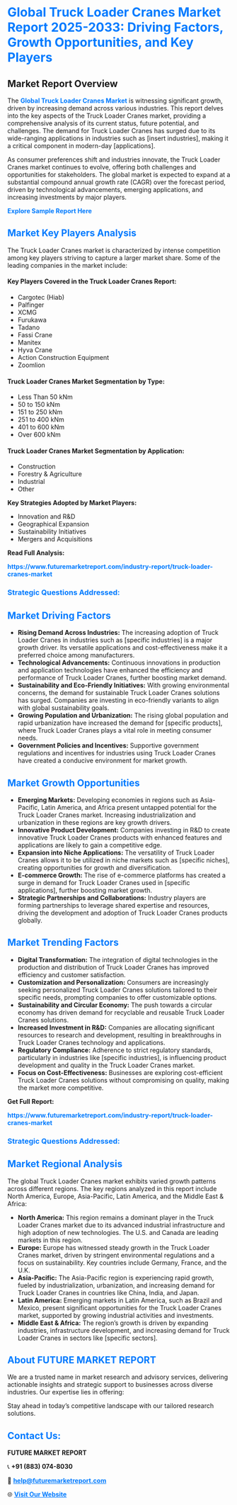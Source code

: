 <h1 style="color: #007BFF;">Global Truck Loader Cranes Market Report 2025-2033: Driving Factors, Growth Opportunities, and Key Players</h1>

<section id="overview">
<h2>Market Report Overview</h2>
<p>The <a href="https://www.futuremarketreport.com/industry-report/truck-loader-cranes-market" style="color: #007BFF; text-decoration: none;"><strong>Global Truck Loader Cranes Market</strong></a> is witnessing significant growth, driven by increasing demand across various industries. This report delves into the key aspects of the Truck Loader Cranes market, providing a comprehensive analysis of its current status, future potential, and challenges. The demand for Truck Loader Cranes has surged due to its wide-ranging applications in industries such as [insert industries], making it a critical component in modern-day [applications].</p>
<p>As consumer preferences shift and industries innovate, the Truck Loader Cranes market continues to evolve, offering both challenges and opportunities for stakeholders. The global market is expected to expand at a substantial compound annual growth rate (CAGR) over the forecast period, driven by technological advancements, emerging applications, and increasing investments by major players.</p>
</section>

<section id="overview">
<p><a href="https://www.futuremarketreport.com/request-sample/reportId=27482" style="color: #007BFF; text-decoration: none;"><strong>Explore Sample Report Here</strong></a></p>
</section>

<section id="key-players">
<h2 style="color: #007BFF;">Market Key Players Analysis</h2>
<p>The Truck Loader Cranes market is characterized by intense competition among key players striving to capture a larger market share. Some of the leading companies in the market include:</p>
<h4>Key Players Covered in the Truck Loader Cranes Report:</h4>
<ul><li>Cargotec (Hiab)</li><li>Palfinger</li><li>XCMG</li><li>Furukawa</li><li>Tadano</li><li>Fassi Crane</li><li>Manitex</li><li>Hyva Crane</li><li>Action Construction Equipment</li><li>Zoomlion</li></ul>
<h4>Truck Loader Cranes Market Segmentation by Type:</h4>
<ul><li>Less Than 50 kNm</li><li>50 to 150 kNm</li><li>151 to 250 kNm</li><li>251 to 400 kNm</li><li>401 to 600 kNm</li><li>Over 600 kNm</li></ul>

<h4>Truck Loader Cranes Market Segmentation by Application:</h4>
<ul><li>Construction</li><li>Forestry &amp; Agriculture</li><li>Industrial</li><li>Other</li></ul>
<p><strong>Key Strategies Adopted by Market Players:</strong></p>
<ul>
<li>Innovation and R&D</li>
<li>Geographical Expansion</li>
<li>Sustainability Initiatives</li>
<li>Mergers and Acquisitions</li>
</ul>
</section>

<section>
<p><strong>Read Full Analysis: </strong></p><a href="https://www.futuremarketreport.com/industry-report/truck-loader-cranes-market" style="color: #007BFF; text-decoration: none;"><strong>https://www.futuremarketreport.com/industry-report/truck-loader-cranes-market</strong></a>
<h3 style="color: #007BFF;">Strategic Questions Addressed:</h3>
</section>

<section id="driving-factors">
<h2 style="color: #007BFF;">Market Driving Factors</h2>
<ul>
<li><strong>Rising Demand Across Industries:</strong> The increasing adoption of Truck Loader Cranes in industries such as [specific industries] is a major growth driver. Its versatile applications and cost-effectiveness make it a preferred choice among manufacturers.</li>
<li><strong>Technological Advancements:</strong> Continuous innovations in production and application technologies have enhanced the efficiency and performance of Truck Loader Cranes, further boosting market demand.</li>
<li><strong>Sustainability and Eco-Friendly Initiatives:</strong> With growing environmental concerns, the demand for sustainable Truck Loader Cranes solutions has surged. Companies are investing in eco-friendly variants to align with global sustainability goals.</li>
<li><strong>Growing Population and Urbanization:</strong> The rising global population and rapid urbanization have increased the demand for [specific products], where Truck Loader Cranes plays a vital role in meeting consumer needs.</li>
<li><strong>Government Policies and Incentives:</strong> Supportive government regulations and incentives for industries using Truck Loader Cranes have created a conducive environment for market growth.</li>
</ul>
</section>

<section id="growth-opportunities">
<h2 style="color: #007BFF;">Market Growth Opportunities</h2>
<ul>
<li><strong>Emerging Markets:</strong> Developing economies in regions such as Asia-Pacific, Latin America, and Africa present untapped potential for the Truck Loader Cranes market. Increasing industrialization and urbanization in these regions are key growth drivers.</li>
<li><strong>Innovative Product Development:</strong> Companies investing in R&D to create innovative Truck Loader Cranes products with enhanced features and applications are likely to gain a competitive edge.</li>
<li><strong>Expansion into Niche Applications:</strong> The versatility of Truck Loader Cranes allows it to be utilized in niche markets such as [specific niches], creating opportunities for growth and diversification.</li>
<li><strong>E-commerce Growth:</strong> The rise of e-commerce platforms has created a surge in demand for Truck Loader Cranes used in [specific applications], further boosting market growth.</li>
<li><strong>Strategic Partnerships and Collaborations:</strong> Industry players are forming partnerships to leverage shared expertise and resources, driving the development and adoption of Truck Loader Cranes products globally.</li>
</ul>
</section>

<section id="trending-factors">
<h2 style="color: #007BFF;">Market Trending Factors</h2>
<ul>
<li><strong>Digital Transformation:</strong> The integration of digital technologies in the production and distribution of Truck Loader Cranes has improved efficiency and customer satisfaction.</li>
<li><strong>Customization and Personalization:</strong> Consumers are increasingly seeking personalized Truck Loader Cranes solutions tailored to their specific needs, prompting companies to offer customizable options.</li>
<li><strong>Sustainability and Circular Economy:</strong> The push towards a circular economy has driven demand for recyclable and reusable Truck Loader Cranes solutions.</li>
<li><strong>Increased Investment in R&D:</strong> Companies are allocating significant resources to research and development, resulting in breakthroughs in Truck Loader Cranes technology and applications.</li>
<li><strong>Regulatory Compliance:</strong> Adherence to strict regulatory standards, particularly in industries like [specific industries], is influencing product development and quality in the Truck Loader Cranes market.</li>
<li><strong>Focus on Cost-Effectiveness:</strong> Businesses are exploring cost-efficient Truck Loader Cranes solutions without compromising on quality, making the market more competitive.</li>
</ul>
</section>

<section>
<p><strong>Get Full Report: </strong></p><a href="https://www.futuremarketreport.com/industry-report/truck-loader-cranes-market" style="color: #007BFF; text-decoration: none;"><strong>https://www.futuremarketreport.com/industry-report/truck-loader-cranes-market</strong></a>
<h3 style="color: #007BFF;">Strategic Questions Addressed:</h3>
</section>


<section id="regional-analysis">
<h2 style="color: #007BFF;">Market Regional Analysis</h2>
<p>The global Truck Loader Cranes market exhibits varied growth patterns across different regions. The key regions analyzed in this report include North America, Europe, Asia-Pacific, Latin America, and the Middle East & Africa:</p>
<ul>
<li><strong>North America:</strong> This region remains a dominant player in the Truck Loader Cranes market due to its advanced industrial infrastructure and high adoption of new technologies. The U.S. and Canada are leading markets in this region.</li>
<li><strong>Europe:</strong> Europe has witnessed steady growth in the Truck Loader Cranes market, driven by stringent environmental regulations and a focus on sustainability. Key countries include Germany, France, and the U.K.</li>
<li><strong>Asia-Pacific:</strong> The Asia-Pacific region is experiencing rapid growth, fueled by industrialization, urbanization, and increasing demand for Truck Loader Cranes in countries like China, India, and Japan.</li>
<li><strong>Latin America:</strong> Emerging markets in Latin America, such as Brazil and Mexico, present significant opportunities for the Truck Loader Cranes market, supported by growing industrial activities and investments.</li>
<li><strong>Middle East & Africa:</strong> The region’s growth is driven by expanding industries, infrastructure development, and increasing demand for Truck Loader Cranes in sectors like [specific sectors].</li>
</ul>
</section>

<footer>
<h2 style="color: #007BFF;">About FUTURE MARKET REPORT</h2>
<p>We are a trusted name in market research and advisory services, delivering actionable insights and strategic support to businesses across diverse industries. Our expertise lies in offering:</p>

<p>Stay ahead in today’s competitive landscape with our tailored research solutions.</p>

<h2 style="color: #007BFF;">Contact Us:</h2>
<p><strong>FUTURE MARKET REPORT</strong></p>
<p>📞 <strong>+91 (883) 074-8030</strong></p>
<p>📧 <strong><a href="mailto:help@futuremarketreport.com" style="color: #007BFF;">help@futuremarketreport.com</a></strong></p>
<p>🌐 <strong><a href="https://www.futuremarketreport.com/" style="color: #007BFF;">Visit Our Website</a></strong></p>
</footer>